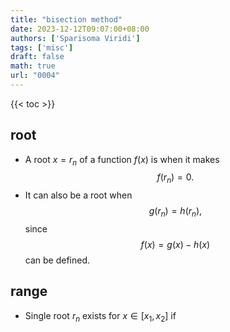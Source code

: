 ```yaml
---
title: "bisection method"
date: 2023-12-12T09:07:00+08:00
authors: ['Sparisoma Viridi']
tags: ['misc']
draft: false
math: true
url: "0004"
---
```

{{< toc >}}


## root
+ A root $x = r_n$ of a function $f(x)$ is when it makes
$$\tag{1}
f(r_n) = 0.
$$
+ It can also be a root when
$$\tag{2}
g(r_n) = h(r_n),
$$
since
$$\tag{3}
f(x) = g(x) - h(x)
$$
can be defined.


## range
+ Single root $r_n$ exists for $x \in [x_1, x_2]$ if
